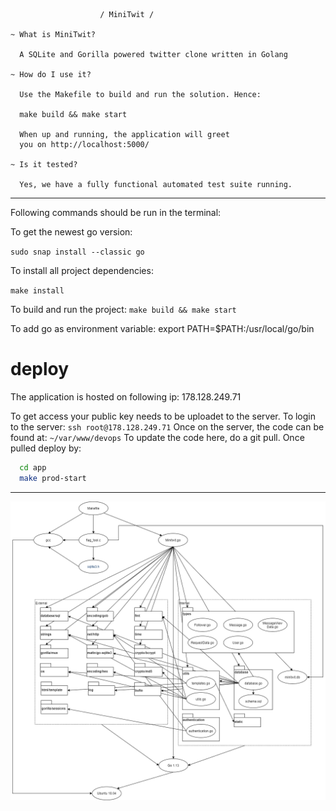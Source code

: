                         / MiniTwit /

    ~ What is MiniTwit?

      A SQLite and Gorilla powered twitter clone written in Golang

    ~ How do I use it?

      Use the Makefile to build and run the solution. Hence:

      make build && make start

      When up and running, the application will greet
      you on http://localhost:5000/

    ~ Is it tested?

      Yes, we have a fully functional automated test suite running.

---

Following commands should be run in the terminal:

To get the newest go version:

`sudo snap install --classic go`

To install all project dependencies:

`make install`

To build and run the project:
`make build && make start`

To add go as environment variable:
export PATH=\$PATH:/usr/local/go/bin

# deploy

The application is hosted on following ip:
178.128.249.71

To get access your public key needs to be uploadet to the server. To login to the server:
`ssh root@178.128.249.71`
Once on the server, the code can be found at:
`~/var/www/devops`
To update the code here, do a git pull. Once pulled deploy by:

```bash
  cd app
  make prod-start
```

---

![Dependency diagram](./dependency.png)
